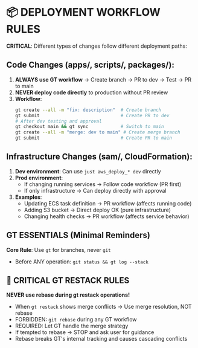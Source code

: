 # 📦 DEPLOYMENT WORKFLOW RULES

**CRITICAL**: Different types of changes follow different deployment paths:

## Code Changes (apps/, scripts/, packages/):
1. **ALWAYS use GT workflow** → Create branch → PR to dev → Test → PR to main
2. **NEVER deploy code directly** to production without PR review
3. **Workflow**:
   ```bash
   gt create --all -m "fix: description"  # Create branch
   gt submit                              # Create PR to dev
   # After dev testing and approval
   gt checkout main && gt sync            # Switch to main
   gt create --all -m "merge: dev to main" # Create merge branch
   gt submit                              # Create PR to main
   ```

## Infrastructure Changes (sam/, CloudFormation):
1. **Dev environment**: Can use `just aws_deploy_* dev` directly
2. **Prod environment**: 
   - If changing running services → Follow code workflow (PR first)
   - If only infrastructure → Can deploy directly with approval
3. **Examples**:
   - Updating ECS task definition → PR workflow (affects running code)
   - Adding S3 bucket → Direct deploy OK (pure infrastructure)
   - Changing health checks → PR workflow (affects service behavior)

## GT ESSENTIALS (Minimal Reminders)
**Core Rule**: Use `gt` for branches, never `git`
- Before ANY operation: `git status && gt log --stack`

## 🚨 CRITICAL GT RESTACK RULES
**NEVER use rebase during gt restack operations!**
- When `gt restack` shows merge conflicts → Use merge resolution, NOT rebase
- FORBIDDEN: `git rebase` during any GT workflow
- REQUIRED: Let GT handle the merge strategy
- If tempted to rebase → STOP and ask user for guidance
- Rebase breaks GT's internal tracking and causes cascading conflicts